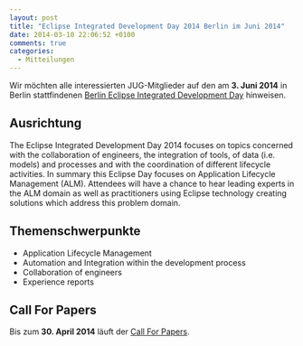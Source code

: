 ```yaml
---
layout: post
title: "Eclipse Integrated Development Day 2014 Berlin im Juni 2014"
date: 2014-03-10 22:06:52 +0100
comments: true
categories: 
  - Mitteilungen
---
```


Wir möchten alle interessierten JUG-Mitglieder 
auf den am **3. Juni 2014** in Berlin stattfindenen
[Berlin Eclipse Integrated Development Day](https://wiki.eclipse.org/Eclipse_IDD_2014) hinweisen.

## Ausrichtung

The Eclipse Integrated Development Day 2014 focuses on topics concerned with the collaboration of engineers, the integration of tools, of data (i.e. models) and processes and with the coordination of different lifecycle activities. In summary this Eclipse Day focuses on Application Lifecycle Management (ALM). Attendees will have a chance to hear leading experts in the ALM domain as well as practitioners using Eclipse technology creating solutions which address this problem domain.

## Themenschwerpunkte

- Application Lifecycle Management
- Automation and Integration within the development process
- Collaboration of engineers
- Experience reports


## Call For Papers

Bis zum **30. April 2014** läuft der 
[Call For Papers](https://wiki.eclipse.org/Eclipse_IDD_2014#CALL_FOR_PRESENTATIONS).
